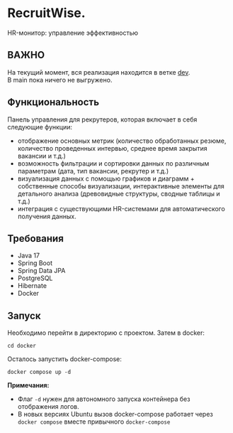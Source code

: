# RecruitWise. 
HR-монитор: управление эффективностью
## __ВАЖНО__
На текущий момент, вся реализация находится в ветке [dev](https://github.com/Xai11/recruit-wise/tree/dev).  
В main пока ничего не выгружено.
## Функциональность
Панель управления для рекрутеров, которая включает в себя следующие функции:
- отображение основных метрик (количество обработанных резюме, количество проведенных интервью, среднее время закрытия вакансии и т.д.)
- возможность фильтрации и сортировки данных по различным параметрам (дата, тип вакансии, рекрутер и т.д.)
- визуализация данных с помощью графиков и диаграмм + собственные способы визуализации, интерактивные элементы для детального анализа (древовидные структуры, сводные таблицы и т.д.)
- интеграция с существующими HR-системами для автоматического получения данных.
## Требования
- Java 17
- Spring Boot
- Spring Data JPA
- PostgreSQL
- Hibernate
- Docker
## Запуск
Необходимо перейти в директорию с проектом. Затем в docker:
```
cd docker
```
Осталось запустить docker-compose:  
```
docker compose up -d
```
__Примечания:__
- Флаг `-d` нужен для автономного запуска контейнера без отображения логов.
- В новых версиях Ubuntu вызов docker-compose работает через `docker compose` вместе привычного `docker-compose`

